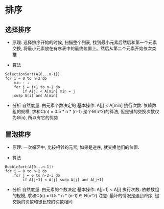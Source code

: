 # 排序

## 选择排序
* 原理:
选择排序开始的时候, 扫描整个列表, 找到最小元素后然后和第一个元素交换, 将最小元素放在有序表中的最终位置上。然后从第二个元素开始依次类推

* 算法
```
SelectionSort(A[0...n-1])
for i ← 0 to n-2 do
    min ← i
    for j ← i+1 to n-1 do
        if A[j] < A[min] min ← j
    swap A[i] and A[min]
```

* 分析
自然度量: 由元素个数决定的
基本操作: A[j] < A[min]
执行次数: 依赖数组的规模, 求和C(n) = 0.5 * n * (n-1)
是个Θ(n^2)的算法, 但是键的交换次数仅为Θ(n), 所以有它的优势

## 冒泡排序
* 原理:
一次循环中, 比较相邻的元素, 如果是逆序, 就交换他们的位置.

* 算法
```
BubbleSort(A[0...n-1])
for i ← 0 to n-2 do
    for j ← 0 to n-2-i do
        if A[j+1] < A[j] swap A[j] and A[j+1]
```

* 分析
自然度量: 由元素的个数决定
基本操作: A[j+1] < A[j]
执行次数: 依赖数组的规模, 求和C(n) = 0.5 * n * (n-1) ∈ Θ(n^2)
注意: 最坏的情况是遇到降序, 键交换的次数和键比较的次数相同